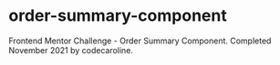 # order-summary-component
Frontend Mentor Challenge - Order Summary Component. Completed November 2021 by codecaroline.
